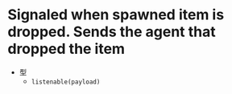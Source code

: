 # Signaled when spawned item is dropped. Sends the agent that dropped the item

- 型
  - `listenable(payload)`
